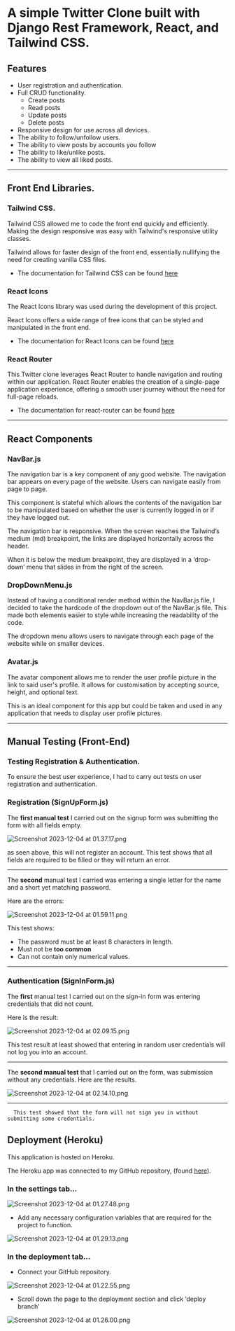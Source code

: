 # A simple Twitter Clone built with Django Rest Framework, React, and Tailwind CSS.

## Features

- User registration and authentication.
- Full CRUD functionality.
    - Create posts
    - Read posts
    - Update posts
    - Delete posts
- Responsive design for use across all devices.
- The ability to follow/unfollow users.
- The ability to view posts by accounts you follow
- The ability to like/unlike posts.
- The ability to view all liked posts.

---

## Front End Libraries.

### Tailwind CSS.

Tailwind CSS allowed me to code the front end quickly and efficiently. Making the design responsive was easy with Tailwind's responsive utility classes. 

Tailwind allows for faster design of the front end, essentially nullifying the need for creating vanilla CSS files. 

- The documentation for Tailwind CSS can be found [here](https://tailwindcss.com/)

### React Icons

The React Icons library was used during the development of this project. 

React Icons offers a wide range of free icons that can be styled and manipulated in the front end. 

- The documentation for React Icons can be found [here](https://react-icons.github.io/react-icons/)

### React Router

This Twitter clone leverages React Router to handle navigation and routing within our application. React Router enables the creation of a single-page application experience, offering a smooth user journey without the need for full-page reloads.

- The documentation for react-router can be found [here](https://reactrouter.com/en/main)

---

## React Components

### NavBar.js

The navigation bar is a key component of any good website. The navigation bar appears on every page of the website. Users can navigate easily from page to page.

This component is stateful which allows the contents of the navigation bar to be manipulated based on whether the user is currently logged in or if they have logged out. 

The navigation bar is responsive. When the screen reaches the Tailwind’s medium (md) breakpoint, the links are displayed horizontally across the header. 

When it is below the medium breakpoint, they are displayed in a ‘drop-down’ menu that slides in from the right of the screen. 

### DropDownMenu.js

Instead of having a conditional render method within the NavBar.js file, I decided to take the hardcode of the dropdown out of the NavBar.js file. This made both elements easier to style while increasing the readability of the code.

The dropdown menu allows users to navigate through each page of the website while on smaller devices. 

### Avatar.js

The avatar component allows me to render the user profile picture in the link to said user's profile. It allows for customisation by accepting source, height, and optional text.

This is an ideal component for this app but could be taken and used in any application that needs to display user profile pictures.

---

## Manual Testing (Front-End)

### Testing Registration & Authentication.

To ensure the best user experience, I had to carry out tests on user registration and authentication. 

### Registration (SignUpForm.js)

The **first manual test** I carried out on the signup form was submitting the form with all fields empty. 

![Screenshot 2023-12-04 at 01.37.17.png](https://prod-files-secure.s3.us-west-2.amazonaws.com/b47453e4-0839-4054-ae10-4c20943e9f08/b487273d-8816-43c7-ba31-57d97a81235b/Screenshot_2023-12-04_at_01.37.17.png)

as seen above, this will not register an account. This test shows that all fields are required to be filled or they will return an error. 

---

The **************second************** manual test I carried was entering a single letter for the name and a short yet matching password. 

Here are the errors: 

![Screenshot 2023-12-04 at 01.59.11.png](https://prod-files-secure.s3.us-west-2.amazonaws.com/b47453e4-0839-4054-ae10-4c20943e9f08/0d33f998-8c92-4e63-bba4-7ce4b3d97e38/Screenshot_2023-12-04_at_01.59.11.png)

This test shows: 

- The password must be at least 8 characters in length.
- Must not be **********too common**********
- Can not contain only numerical values.

---

### Authentication (SignInForm.js)

The ********************first******************** manual test I carried out on the sign-in form was entering credentials that did not count. 

Here is the result: 

![Screenshot 2023-12-04 at 02.09.15.png](https://prod-files-secure.s3.us-west-2.amazonaws.com/b47453e4-0839-4054-ae10-4c20943e9f08/8d1204c8-3ce6-4b87-a49a-7ac6e852cabd/Screenshot_2023-12-04_at_02.09.15.png)

This test result at least showed that entering in random user credentials will not log you into an account. 

---

The **second manual test** that I carried out on the form, was submission without any credentials. Here are the results. 

![Screenshot 2023-12-04 at 02.14.10.png](https://prod-files-secure.s3.us-west-2.amazonaws.com/b47453e4-0839-4054-ae10-4c20943e9f08/47949808-d203-4f76-b50d-5eb600ea8d79/Screenshot_2023-12-04_at_02.14.10.png)

---

      This test showed that the form will not sign you in without submitting some credentials.  

## Deployment (Heroku)

This application is hosted on Heroku.

The Heroku app was connected to my GitHub repository, (found [here](https://github.com/GavPri/twitter_front_end/tree/main)). 

### In the settings tab…

![Screenshot 2023-12-04 at 01.27.48.png](https://prod-files-secure.s3.us-west-2.amazonaws.com/b47453e4-0839-4054-ae10-4c20943e9f08/4c2bffab-e0bc-4052-a6a4-7c0d1b77dd07/Screenshot_2023-12-04_at_01.27.48.png)

- Add any necessary configuration variables that are required for the project to function.

![Screenshot 2023-12-04 at 01.29.13.png](https://prod-files-secure.s3.us-west-2.amazonaws.com/b47453e4-0839-4054-ae10-4c20943e9f08/b14f0deb-0ee9-43cf-843c-19ba7e515816/Screenshot_2023-12-04_at_01.29.13.png)

### In the deployment tab…

- Connect your GitHub repository.

![Screenshot 2023-12-04 at 01.22.55.png](https://prod-files-secure.s3.us-west-2.amazonaws.com/b47453e4-0839-4054-ae10-4c20943e9f08/23040873-10f7-4663-bd1b-7eac9ae601e3/Screenshot_2023-12-04_at_01.22.55.png)

- Scroll down the page to the deployment section and click ‘deploy branch’

![Screenshot 2023-12-04 at 01.26.00.png](https://prod-files-secure.s3.us-west-2.amazonaws.com/b47453e4-0839-4054-ae10-4c20943e9f08/01f26699-df28-43a5-aa5f-36698a13ef34/Screenshot_2023-12-04_at_01.26.00.png)